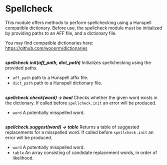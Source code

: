 # Spellcheck

This module offers methods to perform spellchecking using a Hunspell 
compatible dictionary. Before use, the spellcheck module must be
initialized by providing paths to an AFF file, and a dictionary file.

You may find compatible dictionaries here:
  https://github.com/wooorm/dictionaries 

##

***spellcheck.init(aff_path, dict_path)***
Initializes spellchecking using the provided paths.

- `aff_path`    path to a Hunspell affix file.
- `dict_path`   path to a Hunspell dictionary file.

##

***spellcheck.check(word) -> bool***
Checks whether the given word exists in the dictionary. If called
before `spellcheck.init` an error will be produced.

- `word`    A potentially misspelled word.

##

***spellcheck.suggest(word) -> table***
Returns a table of suggested replacements for a misspelled word. 
If called before `spellcheck.init` an error will be produced.

- `word`    A potentially misspelled word.
- `table`   An array consisting of candidate replacement words, in
            order of likelihood.

